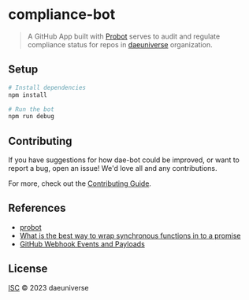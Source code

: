 # compliance-bot

> A GitHub App built with [Probot](https://github.com/probot/probot) serves to audit and regulate compliance status for repos in [daeuniverse](https://github.com/daeuniverse) organization.

## Setup

```sh
# Install dependencies
npm install

# Run the bot
npm run debug
```

## Contributing

If you have suggestions for how dae-bot could be improved, or want to report a bug, open an issue! We'd love all and any contributions.

For more, check out the [Contributing Guide](CONTRIBUTING.md).

## References

- [probot](https://github.com/probot/probot)
- [What is the best way to wrap synchronous functions in to a promise](https://stackoverflow.com/questions/36826592/what-is-the-best-way-to-wrap-synchronous-functions-in-to-a-promise)
- [GitHub Webhook Events and Payloads](https://docs.github.com/en/webhooks/webhook-events-and-payloads)

## License

[ISC](LICENSE) © 2023 daeuniverse
